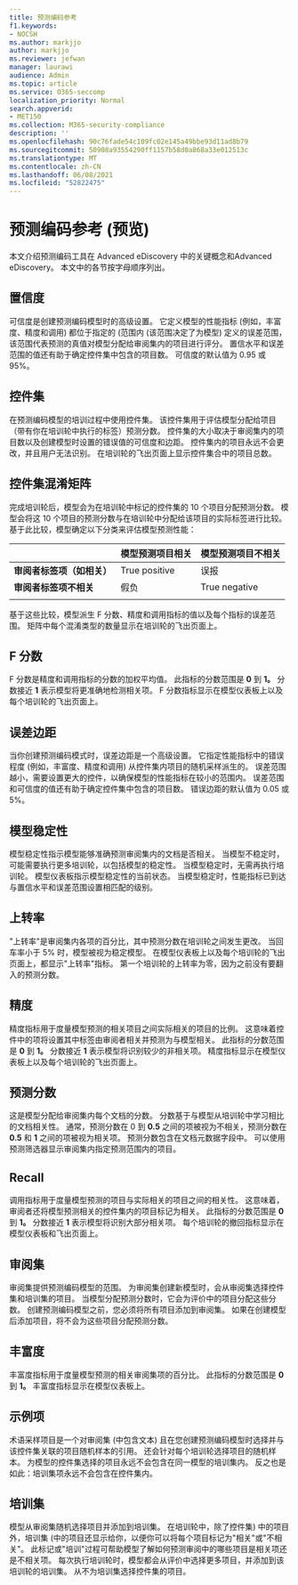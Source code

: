 ```yaml
---
title: 预测编码参考
f1.keywords:
- NOCSH
ms.author: markjjo
author: markjjo
ms.reviewer: jefwan
manager: laurawi
audience: Admin
ms.topic: article
ms.service: O365-seccomp
localization_priority: Normal
search.appverid:
- MET150
ms.collection: M365-security-compliance
description: ''
ms.openlocfilehash: 90c76fade54c109fc02e145a49bbe93d11ad8b79
ms.sourcegitcommit: 50908a93554290ff1157b58d0a868a33e012513c
ms.translationtype: MT
ms.contentlocale: zh-CN
ms.lasthandoff: 06/08/2021
ms.locfileid: "52822475"
---
```

# <a name="predictive-coding-reference-preview"></a>预测编码参考 (预览) 

本文介绍预测编码工具在 Advanced eDiscovery 中的关键概念和Advanced eDiscovery。 本文中的各节按字母顺序列出。

## <a name="confidence-level"></a>置信度

可信度是创建预测编码模型时的高级设置。 它定义模型的性能指标 (例如，丰富度、精度和调用) 都位于指定的 (范围内 (该范围决定了为模型) 定义的误差范围，该范围代表预测的真值对模型分配给审阅集内的项目进行评分。 置信水平和误差范围的值还有助于确定控件集中包含的项目数。 可信度的默认值为 0.95 或 95%。

## <a name="control-set"></a>控件集

在预测编码模型的培训过程中使用控件集。 该控件集用于评估模型分配给项目（带有你在培训轮中执行的标签）预测分数。 控件集的大小取决于审阅集内的项目数以及创建模型时设置的错误值的可信度和边距。 控件集内的项目永远不会更改，并且用户无法识别。 在培训轮的飞出页面上显示控件集合中的项目总数。

## <a name="control-set-confusion-matrix"></a>控件集混淆矩阵

完成培训轮后，模型会为在培训轮中标记的控件集的 10 个项目分配预测分数。 模型会将这 10 个项目的预测分数与在培训轮中分配给该项目的实际标签进行比较。 基于此比较，模型确定以下分类来评估模型预测性能：
  
  |          |模型预测项目相关 |模型预测项目不相关 |
  |:---------|:---------|:---------|
  |**审阅者标签项（如相关）**| True positive| 误报 |
  |**审阅者标签项不相关**| 假负 |True negative |
  ||||

  基于这些比较，模型派生 F 分数、精度和调用指标的值以及每个指标的误差范围。 矩阵中每个混淆类型的数量显示在培训轮的飞出页面上。

## <a name="f-score"></a>F 分数

F 分数是精度和调用指标的分数的加权平均值。  此指标的分数范围是 **0** 到 **1。** 分数接近 **1** 表示模型将更准确地检测相关项。 F 分数指标显示在模型仪表板上以及每个培训轮的飞出页面上。

## <a name="margin-of-error"></a>误差边距

当你创建预测编码模式时，误差边距是一个高级设置。 它指定性能指标中的错误程度 (例如，丰富度、精度和调用) 从控件集内项目的随机采样派生的。 误差范围越小，需要设置更大的控件，以确保模型的性能指标在较小的范围内。 误差范围和可信度的值还有助于确定控件集中包含的项目数。 错误边距的默认值为 0.05 或 5%。

## <a name="model-stability"></a>模型稳定性

模型稳定性指示模型能够准确预测审阅集内的文档是否相关。 当模型不稳定时，可能需要执行更多培训轮，以包括模型的稳定性。 当模型稳定时，无需再执行培训轮。 模型仪表板指示模型稳定性的当前状态。 当模型稳定时，性能指标已到达与置信水平和误差范围设置相匹配的级别。

## <a name="overturn-rate"></a>上转率

"上转率"是审阅集内各项的百分比，其中预测分数在培训轮之间发生更改。 当回车率小于 5% 时，模型被视为稳定模型。 在模型仪表板上以及每个培训轮的飞出页面上，都显示"上转率"指标。 第一个培训轮的上转率为零，因为之前没有要翻入的预测分数。

## <a name="precision"></a>精度

精度指标用于度量模型预测的相关项目之间实际相关的项目的比例。 这意味着控件中的项将设置其中标签由审阅者相关并预测为与模型相关。 此指标的分数范围是 **0** 到 **1。** 分数接近 **1** 表示模型将识别较少的非相关项。 精度指标显示在模型仪表板上以及每个培训轮的飞出页面上。

## <a name="prediction-score"></a>预测分数

这是模型分配给审阅集内每个文档的分数。 分数基于与模型从培训轮中学习相比的文档相关性。 通常，预测分数在 0 到 **0.5** 之间的项被视为不相关，预测分数在 **0.5** 和 **1** 之间的项被视为相关项。  预测分数包含在文档元数据字段中。 可以使用预测筛选器显示审阅集内指定预测范围内的项目。

## <a name="recall"></a>Recall

调用指标用于度量模型预测的项目与实际相关的项目之间的相关性。 这意味着，审阅者还将模型预测相关的控件集内的项目标记为相关。 此指标的分数范围是 **0** 到 **1。** 分数接近 **1** 表示模型将识别大部分相关项。 每个培训轮的撤回指标显示在模型仪表板和飞出页面上。

## <a name="review-set"></a>审阅集

审阅集提供预测编码模型的范围。 为审阅集创建新模型时，会从审阅集选择控件集和培训集的项目。 当模型分配预测分数时，它会为评价中的项目分配这些分数。 创建预测编码模型之前，您必须将所有项目添加到审阅集。 如果在创建模型后添加项目，将不会为这些项目分配预测分数。

## <a name="richness"></a>丰富度

丰富度指标用于度量模型预测的相关审阅集项的百分比。 此指标的分数范围是 **0** 到 **1。** 丰富度指标显示在模型仪表板上。

## <a name="sampled-items"></a>示例项

术语采样项目是一个对审阅集 (中包含文本) 且在您创建预测编码模型时选择并与该控件集关联的项目随机样本的引用。 还会针对每个培训轮选择项目的随机样本。 为模型的控件集选择的项目永远不会包含在同一模型的培训集内。 反之也是如此：培训集项永远不会包含在控件集内。

## <a name="training-set"></a>培训集

模型从审阅集随机选择项目并添加到培训集。 在培训轮中，除了控件集) 中的项目外，培训集 (中的项目还显示给你，以便你可以将每个项目标记为"相关"或"不相关"。 此标记或"培训"过程可帮助模型了解如何预测审阅中的哪些项目是相关项还是不相关项。 每次执行培训轮时，模型都会从评价中选择更多项目，并添加到该培训轮的培训集。 从不为培训集选择控件集的项目。
